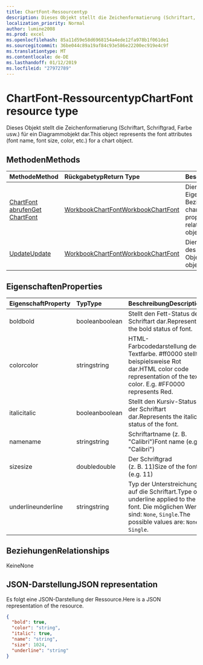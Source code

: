 ```yaml
---
title: ChartFont-Ressourcentyp
description: Dieses Objekt stellt die Zeichenformatierung (Schriftart, Schriftgrad, Farbe usw.) für ein Diagrammobjekt dar.
localization_priority: Normal
author: lumine2008
ms.prod: excel
ms.openlocfilehash: 85a11d59e58d6968154a4ede12fa978b1f061de1
ms.sourcegitcommit: 36be044c89a19af84c93e586e22200ec919e4c9f
ms.translationtype: MT
ms.contentlocale: de-DE
ms.lasthandoff: 01/12/2019
ms.locfileid: "27972789"
---
```

# <a name="chartfont-resource-type"></a><span data-ttu-id="6eca8-103">ChartFont-Ressourcentyp</span><span class="sxs-lookup"><span data-stu-id="6eca8-103">ChartFont resource type</span></span>

<span data-ttu-id="6eca8-104">Dieses Objekt stellt die Zeichenformatierung (Schriftart, Schriftgrad, Farbe usw.) für ein Diagrammobjekt dar.</span><span class="sxs-lookup"><span data-stu-id="6eca8-104">This object represents the font attributes (font name, font size, color, etc.) for a chart object.</span></span>


## <a name="methods"></a><span data-ttu-id="6eca8-105">Methoden</span><span class="sxs-lookup"><span data-stu-id="6eca8-105">Methods</span></span>

| <span data-ttu-id="6eca8-106">Methode</span><span class="sxs-lookup"><span data-stu-id="6eca8-106">Method</span></span>           | <span data-ttu-id="6eca8-107">Rückgabetyp</span><span class="sxs-lookup"><span data-stu-id="6eca8-107">Return Type</span></span>    |<span data-ttu-id="6eca8-108">Beschreibung</span><span class="sxs-lookup"><span data-stu-id="6eca8-108">Description</span></span>|
|:---------------|:--------|:----------|
|[<span data-ttu-id="6eca8-109">ChartFont abrufen</span><span class="sxs-lookup"><span data-stu-id="6eca8-109">Get ChartFont</span></span>](../api/chartfont-get.md) | [<span data-ttu-id="6eca8-110">WorkbookChartFont</span><span class="sxs-lookup"><span data-stu-id="6eca8-110">WorkbookChartFont</span></span>](chartfont.md) |<span data-ttu-id="6eca8-111">Dient zum Lesen der Eigenschaften und der Beziehungen des chartFont-Objekts.</span><span class="sxs-lookup"><span data-stu-id="6eca8-111">Read properties and relationships of chartFont object.</span></span>|
|[<span data-ttu-id="6eca8-112">Update</span><span class="sxs-lookup"><span data-stu-id="6eca8-112">Update</span></span>](../api/chartfont-update.md) | [<span data-ttu-id="6eca8-113">WorkbookChartFont</span><span class="sxs-lookup"><span data-stu-id="6eca8-113">WorkbookChartFont</span></span>](chartfont.md)   |<span data-ttu-id="6eca8-114">Dient zum Aktualisieren des ChartFont-Objekts.</span><span class="sxs-lookup"><span data-stu-id="6eca8-114">Update ChartFont object.</span></span> |

## <a name="properties"></a><span data-ttu-id="6eca8-115">Eigenschaften</span><span class="sxs-lookup"><span data-stu-id="6eca8-115">Properties</span></span>
| <span data-ttu-id="6eca8-116">Eigenschaft</span><span class="sxs-lookup"><span data-stu-id="6eca8-116">Property</span></span>     | <span data-ttu-id="6eca8-117">Typ</span><span class="sxs-lookup"><span data-stu-id="6eca8-117">Type</span></span>   |<span data-ttu-id="6eca8-118">Beschreibung</span><span class="sxs-lookup"><span data-stu-id="6eca8-118">Description</span></span>|
|:---------------|:--------|:----------|
|<span data-ttu-id="6eca8-119">bold</span><span class="sxs-lookup"><span data-stu-id="6eca8-119">bold</span></span>|<span data-ttu-id="6eca8-120">boolean</span><span class="sxs-lookup"><span data-stu-id="6eca8-120">boolean</span></span>|<span data-ttu-id="6eca8-121">Stellt den Fett-Status der Schriftart dar.</span><span class="sxs-lookup"><span data-stu-id="6eca8-121">Represents the bold status of font.</span></span>|
|<span data-ttu-id="6eca8-122">color</span><span class="sxs-lookup"><span data-stu-id="6eca8-122">color</span></span>|<span data-ttu-id="6eca8-123">string</span><span class="sxs-lookup"><span data-stu-id="6eca8-123">string</span></span>|<span data-ttu-id="6eca8-p101">HTML-Farbcodedarstellung der Textfarbe. #ff0000 stellt beispielsweise Rot dar.</span><span class="sxs-lookup"><span data-stu-id="6eca8-p101">HTML color code representation of the text color. E.g. #FF0000 represents Red.</span></span>|
|<span data-ttu-id="6eca8-127">italic</span><span class="sxs-lookup"><span data-stu-id="6eca8-127">italic</span></span>|<span data-ttu-id="6eca8-128">boolean</span><span class="sxs-lookup"><span data-stu-id="6eca8-128">boolean</span></span>|<span data-ttu-id="6eca8-129">Stellt den Kursiv-Status der Schriftart dar.</span><span class="sxs-lookup"><span data-stu-id="6eca8-129">Represents the italic status of the font.</span></span>|
|<span data-ttu-id="6eca8-130">name</span><span class="sxs-lookup"><span data-stu-id="6eca8-130">name</span></span>|<span data-ttu-id="6eca8-131">string</span><span class="sxs-lookup"><span data-stu-id="6eca8-131">string</span></span>|<span data-ttu-id="6eca8-132">Schriftartname (z. B. "Calibri")</span><span class="sxs-lookup"><span data-stu-id="6eca8-132">Font name (e.g. "Calibri")</span></span>|
|<span data-ttu-id="6eca8-133">size</span><span class="sxs-lookup"><span data-stu-id="6eca8-133">size</span></span>|<span data-ttu-id="6eca8-134">double</span><span class="sxs-lookup"><span data-stu-id="6eca8-134">double</span></span>|<span data-ttu-id="6eca8-135">Der Schriftgrad (z. B. 11)</span><span class="sxs-lookup"><span data-stu-id="6eca8-135">Size of the font (e.g. 11)</span></span>|
|<span data-ttu-id="6eca8-136">underline</span><span class="sxs-lookup"><span data-stu-id="6eca8-136">underline</span></span>|<span data-ttu-id="6eca8-137">string</span><span class="sxs-lookup"><span data-stu-id="6eca8-137">string</span></span>|<span data-ttu-id="6eca8-138">Typ der Unterstreichung auf die Schriftart.</span><span class="sxs-lookup"><span data-stu-id="6eca8-138">Type of underline applied to the font.</span></span> <span data-ttu-id="6eca8-139">Die möglichen Werte sind: `None`, `Single`.</span><span class="sxs-lookup"><span data-stu-id="6eca8-139">The possible values are: `None`, `Single`.</span></span>|

## <a name="relationships"></a><span data-ttu-id="6eca8-140">Beziehungen</span><span class="sxs-lookup"><span data-stu-id="6eca8-140">Relationships</span></span>
<span data-ttu-id="6eca8-141">Keine</span><span class="sxs-lookup"><span data-stu-id="6eca8-141">None</span></span>


## <a name="json-representation"></a><span data-ttu-id="6eca8-142">JSON-Darstellung</span><span class="sxs-lookup"><span data-stu-id="6eca8-142">JSON representation</span></span>

<span data-ttu-id="6eca8-143">Es folgt eine JSON-Darstellung der Ressource.</span><span class="sxs-lookup"><span data-stu-id="6eca8-143">Here is a JSON representation of the resource.</span></span>

<!--{
  "blockType": "resource",
  "baseType": "microsoft.graph.entity",
  "optionalProperties": [],
  "@odata.type": "microsoft.graph.workbookChartFont"
}-->

```json
{
  "bold": true,
  "color": "string",
  "italic": true,
  "name": "string",
  "size": 1024,
  "underline": "string"
}

```

<!-- uuid: 8fcb5dbc-d5aa-4681-8e31-b001d5168d79
2015-10-25 14:57:30 UTC -->
<!-- {
  "type": "#page.annotation",
  "description": "ChartFont resource",
  "keywords": "",
  "section": "documentation",
  "tocPath": ""
}-->
